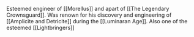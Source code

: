 Esteemed engineer of [[Morellus]] and apart of [[The Legendary Crownsguard]]. Was renown for his discovery and engineering of [[Amplicite and Detricite]] during the [[Luminaran Age]]. Also one of the esteemed [[Lightbringers]]